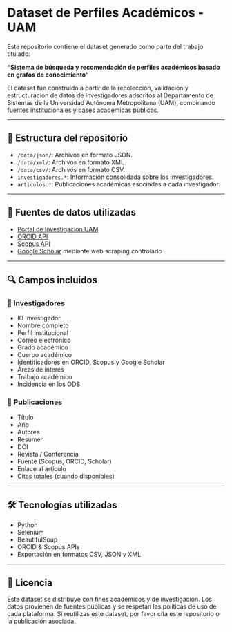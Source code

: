 # Dataset de Perfiles Académicos - UAM

Este repositorio contiene el dataset generado como parte del trabajo titulado:

**“Sistema de búsqueda y recomendación de perfiles académicos basado en grafos de conocimiento”**

El dataset fue construido a partir de la recolección, validación y estructuración de datos de investigadores adscritos al Departamento de Sistemas de la Universidad Autónoma Metropolitana (UAM), combinando fuentes institucionales y bases académicas públicas.

---

## 📂 Estructura del repositorio

- `/data/json/`: Archivos en formato JSON.
- `/data/xml/`: Archivos en formato XML.
- `/data/csv/`: Archivos en formato CSV.
- `investigadores.*`: Información consolidada sobre los investigadores.
- `articulos.*`: Publicaciones académicas asociadas a cada investigador.

---

## 🧮 Fuentes de datos utilizadas

- [Portal de Investigación UAM](https://investigacion.uam.mx)
- [ORCID API](https://orcid.org/)
- [Scopus API](https://dev.elsevier.com/)
- [Google Scholar](https://scholar.google.com/) mediante web scraping controlado

---

## 🔍 Campos incluidos

### 🧑 Investigadores

- ID Investigador
- Nombre completo
- Perfil institucional
- Correo electrónico
- Grado académico
- Cuerpo académico
- Identificadores en ORCID, Scopus y Google Scholar
- Áreas de interés
- Trabajo académico
- Incidencia en los ODS

### 📄 Publicaciones

- Título
- Año
- Autores
- Resumen
- DOI
- Revista / Conferencia
- Fuente (Scopus, ORCID, Scholar)
- Enlace al artículo
- Citas totales (cuando disponibles)

---

## 🛠️ Tecnologías utilizadas

- Python
- Selenium
- BeautifulSoup
- ORCID & Scopus APIs
- Exportación en formatos CSV, JSON y XML

---

## 📜 Licencia

Este dataset se distribuye con fines académicos y de investigación. Los datos provienen de fuentes públicas y se respetan las políticas de uso de cada plataforma. Si reutilizas este dataset, por favor cita este repositorio o la publicación asociada.

